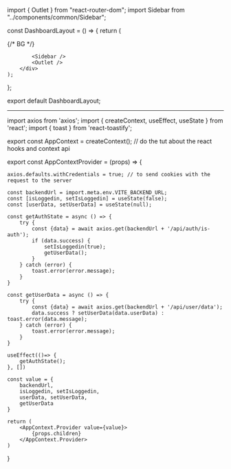 import { Outlet } from "react-router-dom";
import Sidebar from "../components/common/Sidebar";

const DashboardLayout = () => {
	return (
		<div className='flex h-screen bg-gray-900 text-gray-100 overflow-hidden'>
			{/* BG */}
			<div className='fixed inset-0 z-0'>
				<div className='absolute inset-0 bg-gradient-to-br from-gray-900 via-gray-800 to-gray-900 opacity-80' />
				<div className='absolute inset-0 backdrop-blur-sm' />
			</div>

			<Sidebar />
			<Outlet />
		</div>
	);
};

export default DashboardLayout;

---

import axios from 'axios';
import { createContext, useEffect, useState } from 'react';
import { toast } from 'react-toastify';

export const AppContext = createContext(); // do the tut about the react hooks and context api

export const AppContextProvider = (props) => {
    
    axios.defaults.withCredentials = true; // to send cookies with the request to the server

    const backendUrl = import.meta.env.VITE_BACKEND_URL;
    const [isLoggedin, setIsLoggedin] = useState(false);
    const [userData, setUserData] = useState(null);

    const getAuthState = async () => {
        try {
            const {data} = await axios.get(backendUrl + '/api/auth/is-auth');
            if (data.success) {
                setIsLoggedin(true);
                getUserData();
            }
        } catch (error) {
            toast.error(error.message);
        }
    }

    const getUserData = async () => {
        try {
            const {data} = await axios.get(backendUrl + '/api/user/data');
            data.success ? setUserData(data.userData) : toast.error(data.message);
        } catch (error) {
            toast.error(error.message);
        }
    }

    useEffect(()=> {
        getAuthState();
    }, [])

    const value = {
        backendUrl,
        isLoggedin, setIsLoggedin,
        userData, setUserData,
        getUserData
    }
    
    return (
        <AppContext.Provider value={value}>
            {props.children}
        </AppContext.Provider>
    )
}




